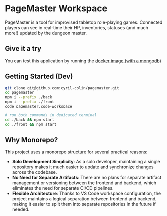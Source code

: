 # PageMaster Workspace

PageMaster is a tool for improvised tabletop role-playing games. Connected players can see in real-time their HP,
inventories, statuses (and much more!) updated by the dungeon master.

## Give it a try

You can test this application by running the [docker image (with a mongodb)](https://hub.docker.com/r/cyrilbr/pagemaster)


## Getting Started (Dev)

```bash
git clone git@github.com:cyril-colin/pagemaster.git
cd pagemaster
npm i --prefix ./back
npm i --prefix ./front
code pagemaster.code-workspace

# run both commands in dedicated terminal
cd ./back && npm start
cd ./front && npm start 
```

## Why Monorepo?

This project uses a monorepo structure for several practical reasons:

- **Solo Development Simplicity**: As a solo developer, maintaining a single repository makes it much easier to update and synchronize changes across the codebase.
- **No Need for Separate Artifacts**: There are no plans for separate artifact management or versioning between the frontend and backend, which eliminates the need for separate CI/CD pipelines.
- **Flexible Architecture**: Thanks to VS Code workspace configuration, the project maintains a logical separation between frontend and backend, making it easier to split them into separate repositories in the future if needed.